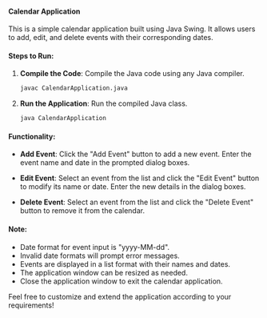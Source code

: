 
#### Calendar Application

This is a simple calendar application built using Java Swing. It allows users to add, edit, and delete events with their corresponding dates.

#### Steps to Run:

1. **Compile the Code**: Compile the Java code using any Java compiler.

    ```bash
    javac CalendarApplication.java
    ```

2. **Run the Application**: Run the compiled Java class.

    ```bash
    java CalendarApplication
    ```

#### Functionality:

- **Add Event**: Click the "Add Event" button to add a new event. Enter the event name and date in the prompted dialog boxes.

- **Edit Event**: Select an event from the list and click the "Edit Event" button to modify its name or date. Enter the new details in the dialog boxes.

- **Delete Event**: Select an event from the list and click the "Delete Event" button to remove it from the calendar.

#### Note:

- Date format for event input is "yyyy-MM-dd".
- Invalid date formats will prompt error messages.
- Events are displayed in a list format with their names and dates.
- The application window can be resized as needed.
- Close the application window to exit the calendar application.

Feel free to customize and extend the application according to your requirements!
